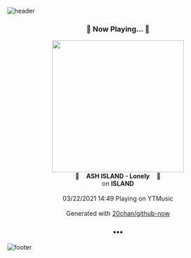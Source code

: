 ![header](https://capsule-render.vercel.app/api?type=wave&height=170&section=header&text=Hi.%20I'm%20SHIFT&fontColor=090707&fontAlignX=45&fontAlignY=65&fontSize=100)

<h3 align="center">🎵 Now Playing... 🎵</h3>
<p align="center">
  <a href="https://music.youtube.com/watch?v=R5f-IpCkU4o">
    <img width="300" src="https://lh3.googleusercontent.com/kMAe76wsphLfN0IerBTa4eU4MApZyjSVnUBQejp7SYWDuis-1lPQD-v6oj7Xep0_FPpLPS9b914kB0pm">
  </a>
  <br>
  🎵&nbsp&nbsp&nbsp <b>ASH ISLAND - Lonely</b> &nbsp&nbsp&nbsp🎵
  <br>
  on <b>ISLAND</b>
  
  <br />
  <br />
  03/22/2021 14:49 Playing on YTMusic
  <br />
  <br />
  Generated with <a href="https://github.com/20chan/github-now">20chan/github-now</a>
</p>

<h3 align="center">•••</h3>

![footer](https://capsule-render.vercel.app/api?type=wave&height=150&section=footer)
